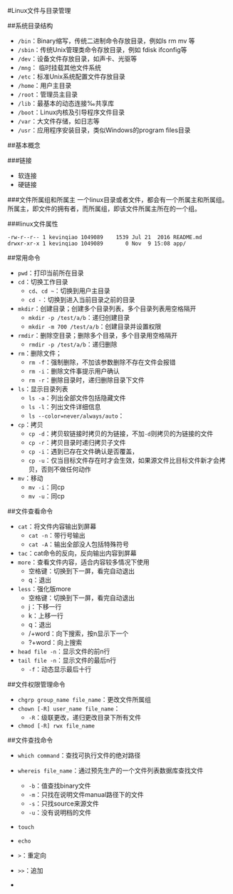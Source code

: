 #Linux文件与目录管理

##系统目录结构
+ `/bin`：Binary缩写，传统二进制命令存放目录，例如ls rm mv 等
+ `/sbin`：传统Unix管理类命令存放目录，例如 fdisk ifconfig等
+ `/dev`：设备文件存放目录，如声卡、光驱等
+ `/mng`： 临时挂载其他文件系统
+ `/etc`：标准Unix系统配置文件存放目录
+ `/home`：用户主目录
+ `/root`：管理员主目录
+ `/lib`：最基本的动态连接‰共享库
+ `/boot`：Linux内核及引导程序文件目录
+ `/var`：大文件存储，如日志等
+ `/usr`：应用程序安装目录，类似Windows的program files目录

##基本概念

###链接
+ 软连接
+ 硬链接

###文件所属组和所属主
一个linux目录或者文件，都会有一个所属主和所属组。所属主，即文件的拥有者，而所属组，即该文件所属主所在的一个组。

###linux文件属性

	-rw-r--r-- 1 kevinqiao 1049089    1539 Jul 21  2016 README.md
	drwxr-xr-x 1 kevinqiao 1049089       0 Nov  9 15:08 app/


##常用命令
+ `pwd`：打印当前所在目录
+ `cd`：切换工作目录
	* `cd`、`cd ~`：切换到用户主目录
	* `cd -`：切换到进入当前目录之前的目录
+ `mkdir`：创建目录；创建多个目录列表，多个目录列表用空格隔开
	* `mkdir -p /test/a/b`：递归创建目录
	* `mkdir -m 700 /test/a/b`：创建目录并设置权限
+ `rmdir`：删除空目录；删除多个目录，多个目录用空格隔开
	* `rmdir -p /test/a/b`：递归删除
+ `rm`：删除文件；
	* `rm -f`：强制删除，不加该参数删除不存在文件会报错
	* `rm -i`：删除文件事提示用户确认
	* `rm -r`：删除目录时，递归删除目录下文件
+ `ls`：显示目录列表
	* `ls -a`：列出全部文件包括隐藏文件
	* `ls -l`：列出文件详细信息
	* `ls --color=never/always/auto`：
+ `cp`：拷贝
	* `cp -d`：拷贝软链接时拷贝的为链接，不加`-d`则拷贝的为链接的文件
	* `cp -r`：拷贝目录时递归拷贝子文件
	* `cp -i`：遇到已存在文件确认是否覆盖，
	* `cp -u`：仅当目标文件存在时才会生效，如果源文件比目标文件新才会拷贝，否则不做任何动作
+ `mv`：移动
	* `mv -i`：同cp
	* `mv -u`：同cp

##文件查看命令
+ `cat`：将文件内容输出到屏幕
	* `cat -n`：带行号输出
	* `cat -A`：输出全部没人包括特殊符号
+ `tac`：cat命令的反向，反向输出内容到屏幕
+ `more`：查看文件内容，适合内容较多情况下使用
	* 空格键：切换到下一屏，看完自动退出
	* q：退出
+ `less`：强化版more
	* 空格键：切换到下一屏，看完自动退出
	* j：下移一行
	* k：上移一行
	* q：退出
	* /+word：向下搜索，按n显示下一个
	* ?+word：向上搜索
+ `head file -n`：显示文件的前n行
+ `tail file -n`：显示文件的最后n行
	* `-f`：动态显示最后十行

##文件权限管理命令
+ `chgrp group_name file_name`：更改文件所属组
+ `chown [-R] user_name file_name`：
	* `-R`：级联更改，递归更改目录下所有文件
+ `chmod [-R] rwx file_name`

##文件查找命令
+ `which command`：查找可执行文件的绝对路径
+ `whereis file_name`：通过预先生产的一个文件列表数据库查找文件
	* `-b`：值查找binary文件
	* `-m`：只找在说明文件manual路径下的文件
	* `-s`：只找source来源文件
	* `-u`：没有说明档的文件


+ `touch`
+ `echo`
+ `>`：重定向
+ `>>`：追加
+ 